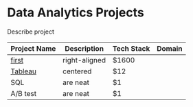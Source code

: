 # Data Analytics Projects

Describe project

| Project Name      | Description                           | Tech Stack  | Domain    |
| ----------------  |------------------------------------   | ---------   |---------- |
| [first](https://github.com/valeriam23/first_project)         | right-aligned                         | $1600       |
| [Tableau](https://public.tableau.com/app/profile/valeria.mustafaeva/viz/SatisfactionSurvey_16542829763360/Dashboard)         | centered                              |   $12       |
| SQL     | are neat                              |    $1       |
| A/B test     | are neat                              |    $1       |
